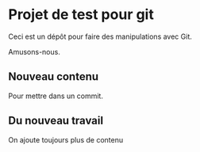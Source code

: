 # Projet de test pour git

Ceci est un dépôt pour faire des manipulations avec Git.

Amusons-nous.

## Nouveau contenu

Pour mettre dans un commit.

## Du nouveau travail
On ajoute toujours plus de contenu

